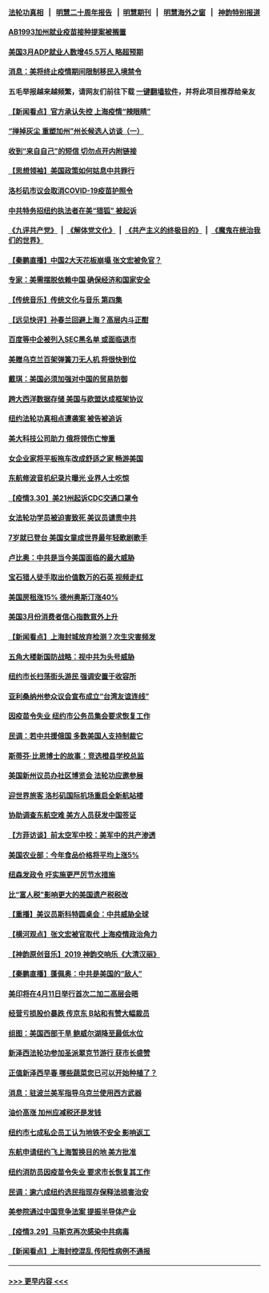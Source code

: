 #### [法轮功真相](https://github.com/gfw-breaker/truth/blob/master/README.md?t=0) &nbsp;&nbsp;|&nbsp;&nbsp; [明慧二十周年报告](https://github.com/gfw-breaker/mh-reports/blob/master/README.md?t=0) &nbsp;&nbsp;|&nbsp;&nbsp;[明慧期刊](https://github.com/gfw-breaker/mh-qikan) &nbsp;&nbsp;|&nbsp;&nbsp; [明慧海外之窗](https://github.com/gfw-breaker/mh-news/blob/master/README.md?t=0) &nbsp;&nbsp;|&nbsp;&nbsp; [神韵特别报道](https://github.com/gfw-breaker/mh-news/blob/master/shenyun.md?t=0)
#### [AB1993加州就业疫苗接种提案被搁置](../pages/nsc412/n13685064.md?t=03311601) 
#### [美国3月ADP就业人数增45.5万人 略超预期](../pages/nsc412/n13684903.md?t=03311601) 
#### [消息：美将终止疫情期间限制移民入境禁令](../pages/nsc412/n13684534.md?t=03311601) 
#### 五毛举报越来越频繁，请网友们前往下载 [一键翻墙软件](https://github.com/gfw-breaker/ssr-accounts)，并将此项目推荐给亲友
#### [【新闻看点】官方承认失控 上海疫情“辣眼睛”](../pages/nsc412/n13684412.md?t=03311601) 
#### [“掸掉灰尘 重塑加州”州长候选人访谈（一）](../pages/nsc412/n13684974.md?t=03311601) 
#### [收到“来自自己”的短信 切勿点开内附链接](../pages/nsc412/n13684787.md?t=03311601) 
#### [【思想领袖】美国政策如何姑息中共罪行](../pages/nsc412/n13654193.md?t=03311601) 
#### [洛杉矶市议会取消COVID-19疫苗护照令](../pages/nsc412/n13684479.md?t=03311601) 
#### [中共特务招纽约执法者在美“猎狐” 被起诉](../pages/nsc412/n13684494.md?t=03311601) 
#### [《九评共产党》](https://github.com/begood0513/9ping.md/blob/master/README.md) &nbsp;|&nbsp; [《解体党文化》](../../../../jtdwh.md/blob/master/README.md)  &nbsp;|&nbsp; [《共产主义的终极目的》](../../../../gczydzjmd.md/blob/master/README.md) &nbsp;|&nbsp; [《魔鬼在统治我们的世界》](../../../../mgztzwmdsj.md/blob/master/README.md) 
#### [【秦鹏直播】中国2大天花板崩塌 张文宏被免官？](../pages/nsc412/n13684435.md?t=03311601) 
#### [专家：美需摆脱依赖中国 确保经济和国家安全](../pages/nsc412/n13684518.md?t=03311601) 
#### [【传统音乐】传统文化与音乐 第四集](../pages/nsc412/n13684535.md?t=03311601) 
#### [【远见快评】孙春兰回避上海？高层内斗正酣](../pages/nsc412/n13684447.md?t=03311601) 
#### [百度等中企被列入SEC黑名单 或面临退市](../pages/nsc412/n13684166.md?t=03311601) 
#### [美赠乌克兰百架弹簧刀无人机 将很快到位](../pages/nsc412/n13684178.md?t=03311601) 
#### [戴琪：美国必须加强对中国的贸易防御](../pages/nsc412/n13684167.md?t=03311601) 
#### [跨大西洋数据存储 美国与欧盟达成框架协议](../pages/nsc412/n13684156.md?t=03311601) 
#### [纽约法轮功真相点遭袭案 被告被追诉](../pages/nsc412/n13682451.md?t=03311601) 
#### [美大科技公司助力 俄将领伤亡惨重](../pages/nsc412/n13683899.md?t=03311601) 
#### [女企业家将平板拖车改成舒适之家 畅游美国](../pages/nsc412/n13683035.md?t=03311601) 
#### [东航修波音机纪录片曝光 业界人士吃惊](../pages/nsc412/n13681599.md?t=03311601) 
#### [【疫情3.30】美21州起诉CDC交通口罩令](../pages/nsc412/n13681868.md?t=03311601) 
#### [女法轮功学员被迫害致死 美议员谴责中共](../pages/nsc412/n13682069.md?t=03311601) 
#### [7岁就已登台 美国女童成世界最年轻歌剧歌手](../pages/nsc412/n13682522.md?t=03311601) 
#### [卢比奥：中共是当今美国面临的最大威胁](../pages/nsc412/n13682531.md?t=03311601) 
#### [宝石猎人徒手取出价值数万的石英 视频走红](../pages/nsc412/n13682959.md?t=03311601) 
#### [美国房租涨15% 德州奥斯汀涨40%](../pages/nsc412/n13683015.md?t=03311601) 
#### [美国3月份消费者信心指数意外上升](../pages/nsc412/n13682469.md?t=03311601) 
#### [【新闻看点】上海封城放弃检测？次生灾害频发](../pages/nsc412/n13681738.md?t=03311601) 
#### [五角大楼新国防战略：视中共为头号威胁](../pages/nsc412/n13682512.md?t=03311601) 
#### [纽约市长扫荡街头游民 强调安置于收容所](../pages/nsc412/n13682460.md?t=03311601) 
#### [亚利桑纳州参众议会宣布成立“台湾友谊连线”](../pages/nsc412/n13682674.md?t=03311601) 
#### [因疫苗令失业 纽约市公务员集会要求恢复工作](../pages/nsc412/n13682391.md?t=03311601) 
#### [民调：若中共援俄国 多数美国人支持制裁它](../pages/nsc412/n13682322.md?t=03311601) 
#### [斯蒂芬·比恩博士的故事：竞选橙县学校总监](../pages/nsc412/n13682297.md?t=03311601) 
#### [美国新州议员办社区博览会 法轮功应邀参展](../pages/nsc412/n13682250.md?t=03311601) 
#### [迎世界旅客 洛杉矶国际机场重启全新航站楼](../pages/nsc412/n13682233.md?t=03311601) 
#### [协助调查东航空难 美方人员获发中国签证](../pages/nsc412/n13681776.md?t=03311601) 
#### [【方菲访谈】前太空军中校：美军中的共产渗透](../pages/nsc412/n13681422.md?t=03311601) 
#### [美国农业部：今年食品价格将平均上涨5%](../pages/nsc412/n13681944.md?t=03311601) 
#### [纽森发政令 吁实施更严厉节水措施](../pages/nsc412/n13682136.md?t=03311601) 
#### [比“富人税”影响更大的美国遗产税税改](../pages/nsc412/n13681927.md?t=03311601) 
#### [【重播】美议员斯科特圆桌会：中共威胁全球](../pages/nsc412/n13681321.md?t=03311601) 
#### [【横河观点】张文宏被官取代 上海疫情政治角力](../pages/nsc412/n13681839.md?t=03311601) 
#### [【神韵原创音乐】2019 神韵交响乐《大清汉丽》](../pages/nsc412/n13681886.md?t=03311601) 
#### [【秦鹏直播】蓬佩奥：中共是美国的“敌人”](../pages/nsc412/n13681819.md?t=03311601) 
#### [美印将在4月11日举行首次二加二高层会晤](../pages/nsc412/n13681750.md?t=03311601) 
#### [经营亏损股价暴跌 传京东 B站和有赞大幅裁员](../pages/nsc412/n13681629.md?t=03311601) 
#### [组图：美国西部干旱 鲍威尔湖降至最低水位](../pages/nsc412/n13678840.md?t=03311601) 
#### [新泽西法轮功参加圣派翠克节游行 获市长盛赞](../pages/nsc412/n13677133.md?t=03311601) 
#### [正值新泽西早春 哪些蔬菜您已可以开始种植了？](../pages/nsc412/n13681646.md?t=03311601) 
#### [消息：驻波兰美军指导乌克兰使用西方武器](../pages/nsc412/n13681601.md?t=03311601) 
#### [油价高涨 加州应减税还是发钱](../pages/nsc412/n13681578.md?t=03311601) 
#### [纽约市七成私企员工认为地铁不安全 影响返工](../pages/nsc412/n13680167.md?t=03311601) 
#### [东航申请纽约飞上海暂换目的地 美方批准](../pages/nsc412/n13681429.md?t=03311601) 
#### [纽约消防员因疫苗令失业 要求市长恢复其工作](../pages/nsc412/n13680249.md?t=03311601) 
#### [民调：逾六成纽约选民指现存保释法损害治安](../pages/nsc412/n13680082.md?t=03311601) 
#### [美参院通过中国竞争法案 提振半导体产业](../pages/nsc412/n13681136.md?t=03311601) 
#### [【疫情3.29】马斯克再次感染中共病毒](../pages/nsc412/n13680482.md?t=03311601) 
#### [【新闻看点】上海封控混乱 传阳性病例不通报](../pages/nsc412/n13679601.md?t=03311601) 

----
#### [ >>> 更早内容 <<< ](../indexes/nsc412-earlier.md)

